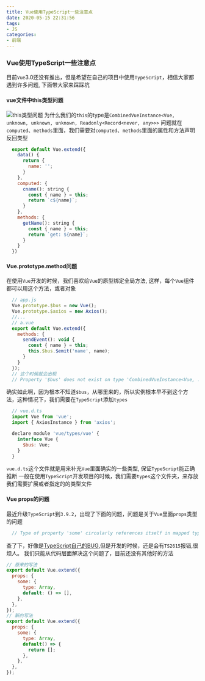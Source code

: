 ```yaml
---
title: Vue使用TypeScript一些注意点
date: 2020-05-15 22:31:56
tags:
- JS
categories:
- 前端
---
```


### Vue使用TypeScript一些注意点

目前`Vue`3.0还没有推出，但是希望在自己的项目中使用`TypeScript`，相信大家都遇到许多问题, 下面带大家来踩踩坑

<!-- more -->

#### vue文件中this类型问题
![this类型问题](/uploads/20200409/1.png)
为什么我们的`this`的type是`CombinedVueInstance<Vue, unknown, unknown, unknown, Readonly<Record<never, any>>>`
问题就在`computed`、`methods`里面，我们需要对`computed`、`methods`里面的属性和方法声明反回类型
```js
  export default Vue.extend({
    data() {
      return {
        name: '';
      }
    },
    computed: {
      cname(): string {
        const { name } = this;
        return `c${name}`;
      }
    },
    methods: {
      getName(): string {
        const { name } = this;
        return `get: ${name}`;
      }
    }
  })
```

#### Vue.prototype.method问题
在使用`Vue`开发的时候，我们喜欢给`Vue`的原型绑定全局方法, 这样，每个`Vue`组件都可以用这个方法，或者对象
```js
  // app.js
  Vue.prototype.$bus = new Vue();
  Vue.prototype.$axios = new Axios();
  //...
  // a.vue
  export default Vue.extend({
    methods: {
      sendEvent(): void {
        const { name } = this;
        this.$bus.$emit('name', name);
      }
    }
  });
  // 这个时候就会出现
  // Property '$bus' does not exist on type 'CombinedVueInstance<Vue, .....
```
确实如此啊，因为根本不知道`$bus`，从哪里来的，所以实例根本早不到这个方法，这种情况下，我们需要在`TypeScript`添加`types`
```js
  // vue.d.ts
  import Vue from 'vue';
  import { AxiosInstance } from 'axios';

  declare module 'vue/types/vue' {
    interface Vue {
      $bus: Vue;
    }
  }
```
`vue.d.ts`这个文件就是用来补充`Vue`里面确实的一些类型, 保证`TypeScript`能正确推断
一般在使用`TypeScript`开发项目的时候，我们需要`types`这个文件夹，来存放我们需要扩展或者指定的的类型文件

#### Vue props的问题
最近升级`TypeScript`到`3.9.2`，出现了下面的问题，问题是关于`Vue`里面`props`类型的问题
```js
  // Type of property 'some' circularly references itself in mapped type 'RecordPropsDefinition<{ some: any; }>'
```
查了下，好像是[TypeScript自己的BUG](!https://github.com/microsoft/TypeScript/issues/37649),但是开发的时候，还是会有`TS2615`报错,很烦人。
我们只能从代码层面解决这个问题了，目前还没有其他好的方法
```js
// 原来的写法
export default Vue.extend({
  props: {
    some: {
      type: Array,
      default: () => [],
    },
  },
});
// 新的写法
export default Vue.extend({
  props: {
    some: {
      type: Array,
      default() => {
        return [];
      },
    },
  },
});

```